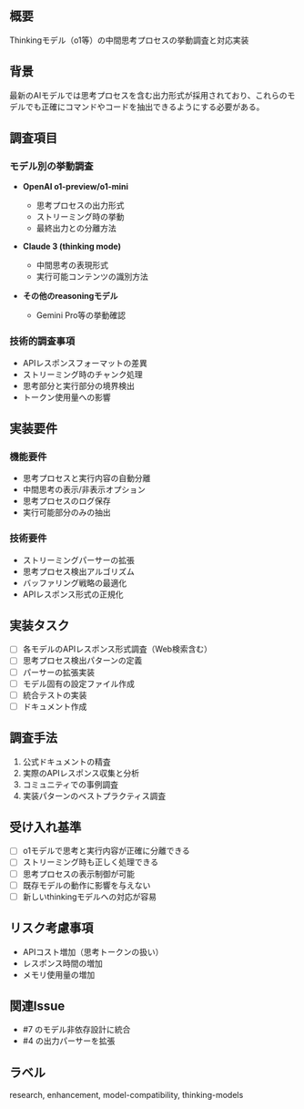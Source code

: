 ## 概要
Thinkingモデル（o1等）の中間思考プロセスの挙動調査と対応実装

## 背景
最新のAIモデルでは思考プロセスを含む出力形式が採用されており、これらのモデルでも正確にコマンドやコードを抽出できるようにする必要がある。

## 調査項目

### モデル別の挙動調査
- **OpenAI o1-preview/o1-mini**
  - 思考プロセスの出力形式
  - ストリーミング時の挙動
  - 最終出力との分離方法

- **Claude 3 (thinking mode)**
  - 中間思考の表現形式
  - 実行可能コンテンツの識別方法

- **その他のreasoningモデル**
  - Gemini Pro等の挙動確認

### 技術的調査事項
- APIレスポンスフォーマットの差異
- ストリーミング時のチャンク処理
- 思考部分と実行部分の境界検出
- トークン使用量への影響

## 実装要件

### 機能要件
- 思考プロセスと実行内容の自動分離
- 中間思考の表示/非表示オプション
- 思考プロセスのログ保存
- 実行可能部分のみの抽出

### 技術要件
- ストリーミングパーサーの拡張
- 思考プロセス検出アルゴリズム
- バッファリング戦略の最適化
- APIレスポンス形式の正規化

## 実装タスク
- [ ] 各モデルのAPIレスポンス形式調査（Web検索含む）
- [ ] 思考プロセス検出パターンの定義
- [ ] パーサーの拡張実装
- [ ] モデル固有の設定ファイル作成
- [ ] 統合テストの実装
- [ ] ドキュメント作成

## 調査手法
1. 公式ドキュメントの精査
2. 実際のAPIレスポンス収集と分析
3. コミュニティでの事例調査
4. 実装パターンのベストプラクティス調査

## 受け入れ基準
- [ ] o1モデルで思考と実行内容が正確に分離できる
- [ ] ストリーミング時も正しく処理できる
- [ ] 思考プロセスの表示制御が可能
- [ ] 既存モデルの動作に影響を与えない
- [ ] 新しいthinkingモデルへの対応が容易

## リスク考慮事項
- APIコスト増加（思考トークンの扱い）
- レスポンス時間の増加
- メモリ使用量の増加

## 関連Issue
- #7 のモデル非依存設計に統合
- #4 の出力パーサーを拡張

## ラベル
research, enhancement, model-compatibility, thinking-models

